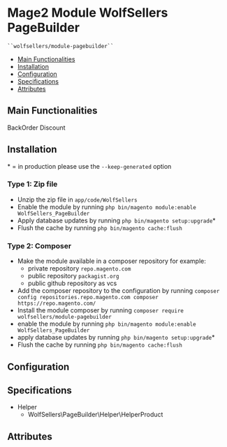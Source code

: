 # Mage2 Module WolfSellers PageBuilder

    ``wolfsellers/module-pagebuilder``

 - [Main Functionalities](#markdown-header-main-functionalities)
 - [Installation](#markdown-header-installation)
 - [Configuration](#markdown-header-configuration)
 - [Specifications](#markdown-header-specifications)
 - [Attributes](#markdown-header-attributes)


## Main Functionalities
BackOrder Discount

## Installation
\* = in production please use the `--keep-generated` option

### Type 1: Zip file

 - Unzip the zip file in `app/code/WolfSellers`
 - Enable the module by running `php bin/magento module:enable WolfSellers_PageBuilder`
 - Apply database updates by running `php bin/magento setup:upgrade`\*
 - Flush the cache by running `php bin/magento cache:flush`

### Type 2: Composer

 - Make the module available in a composer repository for example:
    - private repository `repo.magento.com`
    - public repository `packagist.org`
    - public github repository as vcs
 - Add the composer repository to the configuration by running `composer config repositories.repo.magento.com composer https://repo.magento.com/`
 - Install the module composer by running `composer require wolfsellers/module-pagebuilder`
 - enable the module by running `php bin/magento module:enable WolfSellers_PageBuilder`
 - apply database updates by running `php bin/magento setup:upgrade`\*
 - Flush the cache by running `php bin/magento cache:flush`


## Configuration




## Specifications

 - Helper
	- WolfSellers\PageBuilder\Helper\HelperProduct


## Attributes



